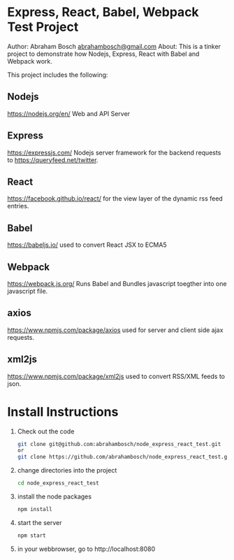 # Express, React, Babel, Webpack Test Project
Author: Abraham Bosch <abrahambosch@gmail.com>
About: This is a tinker project to demonstrate how Nodejs, Express, React with Babel and Webpack work. 

This project includes the following:
                
## Nodejs
https://nodejs.org/en/
Web and API Server 

## Express
https://expressjs.com/
Nodejs server framework for the backend requests to https://queryfeed.net/twitter.

## React
https://facebook.github.io/react/
for the view layer of the dynamic rss feed entries. 

## Babel
https://babeljs.io/
used to convert React JSX to ECMA5

## Webpack
https://webpack.js.org/
Runs Babel and Bundles javascript toegther into one javascript file.

## axios
https://www.npmjs.com/package/axios
used for server and client side ajax requests.

## xml2js
https://www.npmjs.com/package/xml2js
used to convert RSS/XML feeds to json. 


# Install Instructions

1. Check out the code
    ```bash
    git clone git@github.com:abrahambosch/node_express_react_test.git
    or 
    git clone https://github.com/abrahambosch/node_express_react_test.git
    ```


1. change directories into the project
    ```bash
    cd node_express_react_test
    ```

1. install the node packages
    ```bash
    npm install
    ```

1. start the server
    ```bash
    npm start
    ```

1. in your webbrowser, go to http://localhost:8080

